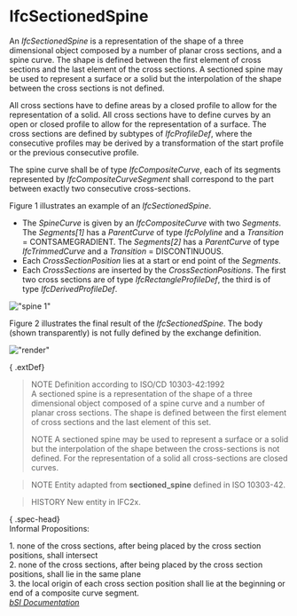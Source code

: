 IfcSectionedSpine
=================
An _IfcSectionedSpine_ is a representation of the shape of a three dimensional
object composed by a number of planar cross sections, and a spine curve. The
shape is defined between the first element of cross sections and the last
element of the cross sections. A sectioned spine may be used to represent a
surface or a solid but the interpolation of the shape between the cross
sections is not defined.  
  
All cross sections have to define areas by a closed profile to allow for the
representation of a solid. All cross sections have to define curves by an open
or closed profile to allow for the representation of a surface. The cross
sections are defined by subtypes of _IfcProfileDef_, where the consecutive
profiles may be derived by a transformation of the start profile or the
previous consecutive profile.  
  
The spine curve shall be of type _IfcCompositeCurve_, each of its segments
represented by _IfcCompositeCurveSegment_ shall correspond to the part between
exactly two consecutive cross-sections.  
  
Figure 1 illustrates an example of an _IfcSectionedSpine_.  
  
* The _SpineCurve_ is given by an _IfcCompositeCurve_ with two _Segments_. The _Segments[1]_ has a _ParentCurve_ of type _IfcPolyline_ and a _Transition_ = CONTSAMEGRADIENT. The _Segments[2]_ has a _ParentCurve_ of type _IfcTrimmedCurve_ and a _Transition_ = DISCONTINUOUS.  
* Each _CrossSectionPosition_ lies at a start or end point of the _Segments_.  
* Each _CrossSections_ are inserted by the _CrossSectionPositions_. The first two cross sections are of type _IfcRectangleProfileDef_, the third is of type _IfcDerivedProfileDef_.  
  
!["spine 1"](../figures/ifcsectionedspine-layout1.gif "Figure 1 -- Sectioned
spine geometry")  
  
Figure 2 illustrates the final result of the _IfcSectionedSpine_. The body
(shown transparently) is not fully defined by the exchange definition.  
  
!["render"](../figures/ifcsectionedspine.jpg "Figure 2 -- Sectioned spine
result")  
  
{ .extDef}  
> NOTE  Definition according to ISO/CD 10303-42:1992  
> A sectioned spine is a representation of the shape of a three dimensional
> object composed of a spine curve and a number of planar cross sections. The
> shape is defined between the first element of cross sections and the last
> element of this set.  
>  
> NOTE  A sectioned spine may be used to represent a surface or a solid but
> the interpolation of the shape between the cross-sections is not defined.
> For the representation of a solid all cross-sections are closed curves.  
  
> NOTE  Entity adapted from **sectioned_spine** defined in ISO 10303-42.  
  
> HISTORY  New entity in IFC2x.  
  
{ .spec-head}  
Informal Propositions:  
  
1\. none of the cross sections, after being placed by the cross section
positions, shall intersect  
2\. none of the cross sections, after being placed by the cross section
positions, shall lie in the same plane  
3\. the local origin of each cross section position shall lie at the beginning
or end of a composite curve segment.  
[ _bSI
Documentation_](https://standards.buildingsmart.org/IFC/DEV/IFC4_2/FINAL/HTML/schema/ifcgeometricmodelresource/lexical/ifcsectionedspine.htm)


